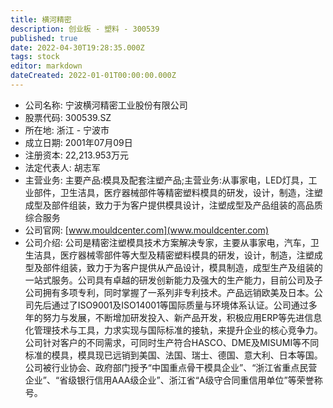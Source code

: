 ```yaml
---
title: 横河精密
description: 创业板 - 塑料 - 300539
published: true
date: 2022-04-30T19:28:35.000Z
tags: stock
editor: markdown
dateCreated: 2022-01-01T00:00:00.000Z
---
```


- 公司名称: 宁波横河精密工业股份有限公司
- 股票代码: 300539.SZ
- 所在地: 浙江 - 宁波市
- 成立日期: 2001年07月09日
- 注册资本: 22,213.953万元
- 法定代表人: 胡志军
- 主营业务: 主要产品:模具及配套注塑产品;主营业务:从事家电，LED灯具，工业部件，卫生洁具，医疗器械部件等精密塑料模具的研发，设计，制造，注塑成型及部件组装，致力于为客户提供模具设计，注塑成型及产品组装的高品质综合服务
- 公司官网: [www.mouldcenter.com](www.mouldcenter.com)
- 公司介绍: 公司是精密注塑模具技术方案解决专家，主要从事家电，汽车，卫生洁具，医疗器械零部件等大型及精密塑料模具的研发，设计，制造，注塑成型及部件组装，致力于为客户提供从产品设计，模具制造，成型生产及组装的一站式服务。公司具有卓越的研发创新能力及强大的生产能力，目前公司及子公司拥有多项专利，同时掌握了一系列非专利技术。产品远销欧美及日本。公司先后通过了ISO9001及ISO14001等国际质量与环境体系认证。公司通过多年的努力与发展，不断增加研发投入、新产品开发，积极应用ERP等先进信息化管理技术与工具，力求实现与国际标准的接轨，来提升企业的核心竞争力。公司针对客户的不同需求，可同时生产符合HASCO、DME及MISUMI等不同标准的模具，模具现已远销到美国、法国、瑞士、德国、意大利、日本等国。公司被行业协会、政府部门授予“中国重点骨干模具企业”、“浙江省重点民营企业”、“省级银行信用AAA级企业”、浙江省“A级守合同重信用单位”等荣誉称号。


